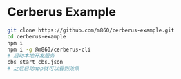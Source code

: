 # Cerberus Example

```bash
git clone https://github.com/m860/cerberus-example.git
cd cerberus-example
npm i
npm i -g @m860/cerberus-cli
# 启动本地开发服务
cbs start cbs.json
# 之后启动app就可以看到效果
```
